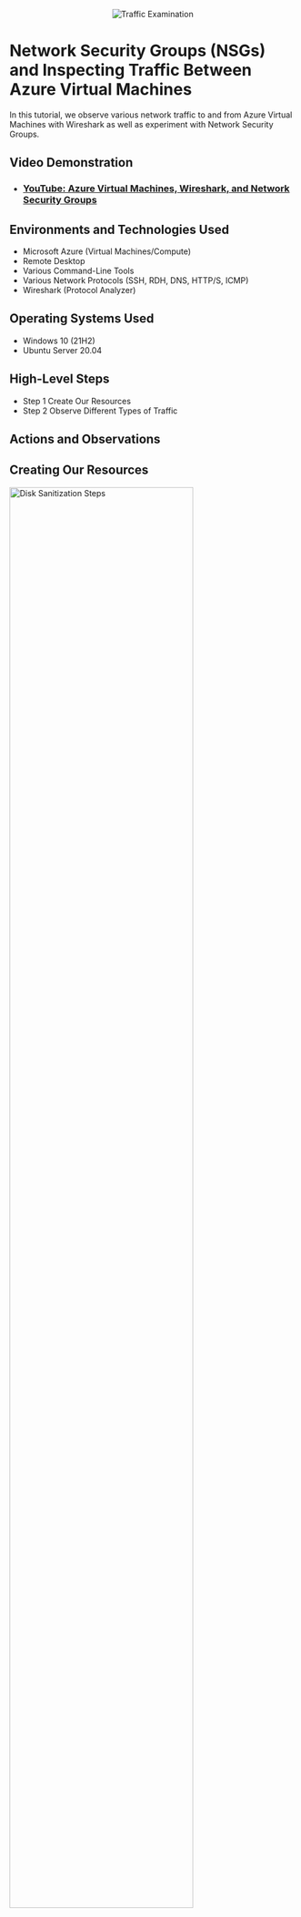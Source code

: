 <p align="center">
<img src="https://i.imgur.com/Ua7udoS.png" alt="Traffic Examination"/>
</p>

<h1>Network Security Groups (NSGs) and Inspecting Traffic Between Azure Virtual Machines</h1>
In this tutorial, we observe various network traffic to and from Azure Virtual Machines with Wireshark as well as experiment with Network Security Groups. <br />


<h2>Video Demonstration</h2>

- ### [YouTube: Azure Virtual Machines, Wireshark, and Network Security Groups](https://www.youtube.com)

<h2>Environments and Technologies Used</h2>

- Microsoft Azure (Virtual Machines/Compute)
- Remote Desktop
- Various Command-Line Tools
- Various Network Protocols (SSH, RDH, DNS, HTTP/S, ICMP)
- Wireshark (Protocol Analyzer)

<h2>Operating Systems Used </h2>

- Windows 10 (21H2)
- Ubuntu Server 20.04

<h2>High-Level Steps</h2>

- Step 1 Create Our Resources
- Step 2 Observe Different Types of Traffic

<h2>Actions and Observations</h2>

<h2>Creating Our Resources</h2>

<p>
<img src="https://i.imgur.com/oZvPli0.png" height="80%" width="80%" alt="Disk Sanitization Steps"/>
</p>
<p>
Create a Windows 10 Virtual Machine(VM) named "VM1".  Next, create a Linux (Ubuntu) VM named "VM2", select the Resource Group and Vnet created when you made VM1.

</p>
<br />

<h2>Download Wireshark onto VM 1</h2>

<p>
<img src="https://i.imgur.com/1VWzYnF.png" height="80%" width="80%" alt="Disk Sanitization Steps"/>

Using Remote Desktop Connection connect to VM1. Log in with the credentials you created with azure. 

<img src="https://i.imgur.com/pAzH5BM.png" height="80%" width="80%" alt="Disk Sanitization Steps"/>

On VM 1 download and install wireshark from "https://www.wireshark.org/download.html".
</p> 
</p>
<br />

<h2>Creating Inbound Security Rules and Observing ICMP Traffic</h2>

<p>

<img src="https://i.imgur.com/NHIb47a.png" height="80%" width="80%" alt="Disk Sanitization Steps"/>

Open Wireshark and type "ICMP" into the search bar and press enter. Next, open command line on VM1 through the start menu, then send a perpetual ping command "ping -t <ip address>" to VM2's private IP address. VM2's private IP address can be found on azure Virtual Machines -> VM2 -> IP address. Traffic should be observable on Wireshark shortly after pinging VM2.






<img src="https://i.imgur.com/N2nch7G.png" height="80%" width="80%" alt="Disk Sanitization Steps"/>


In Azure open Network Security Groups -->VM2-NSH -->Inbound Security Rules-->add. Set the designated port ranges to ICMP, then set action to deny. Return to VM1, observe the perpetual ping to VM2 timeout and observe the traffic on wireshark.

</p>
<br />
 
<p>
<h2>Observing SSH Traffic</h2>

<p>
<img src="https://i.imgur.com/NzyXjbn.png" height="80%" width="80%" alt="Disk Sanitization Steps"/>
</p>
<p>
In the command line enter "ssh labuser@ "Vm2 PrivateIP". Log in as the user you created for VM2 when initally creating VM2. Next, on Wireshark type ssh into the search bar and press enter. Enter linux command like "pwd" "nslookup" in order to produce traffic, observe in Wireshark. Disconnect using command CTRL + D.
</p>
<br />

<p>
<h2>Observing DHCP Traffic</h2>

<p>
<img src="https://i.imgur.com/Fech1Wg.png" height="80%" width="80%" alt="Disk Sanitization Steps"/>
</p>
<p>
In Wireshark type "DHCP" into the search bar and press enter. DHCP is used to automatically assign a computer a new IP address. In the command line of VM1 type " ipconfig /renew" to assign VM1 a new IP address and produce activity of Wireshark. Observe this activity on Wireshark.
</p>
<br />

<h2>Observing DNS and RDP Traffic</h2>

<p>
<img src="https://i.imgur.com/knFQaUy.png" height="80%" width="80%" alt="Disk Sanitization Steps"/>

</p>
<p>
In Wireshark type "DNS"(UDP port 53) into the search bar. DNS translates human readable names to computer readable IP addresses. Next, type "nslookup www.google.com into the command line in VM1, creating activity on Wireshark. Next, type "RDP"(TCP 3389) into the Wireshark search bar. RDP stands for Remote Desktop Protocol, the same function being used to connect to VM1. Observe the activity in Wireshark. Clean your resources on azure. 
</p>
<br />
